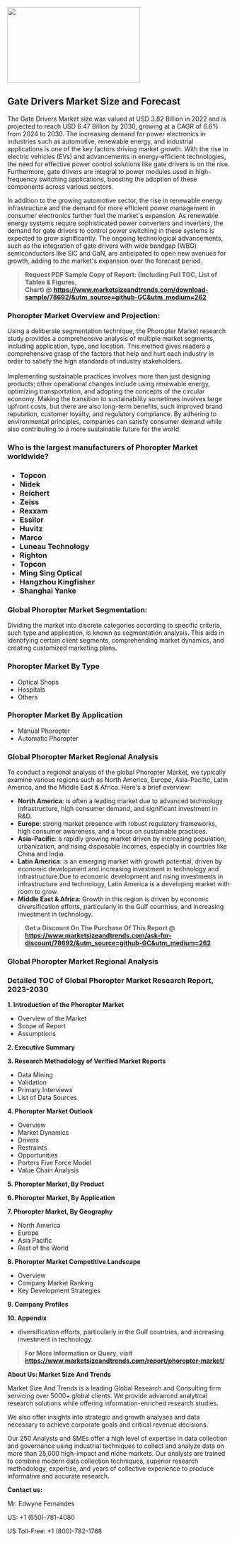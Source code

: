 <p><img class="alignnone size-medium wp-image-20088" src="https://ffe5etoiles.com/wp-content/uploads/2024/12/MST1-300x171.png" alt="" width="300" height="171" /></p><h2>Gate Drivers Market Size and Forecast</h2><p>The Gate Drivers Market size was valued at USD 3.82 Billion in 2022 and is projected to reach USD 6.47 Billion by 2030, growing at a CAGR of 6.6% from 2024 to 2030. The increasing demand for power electronics in industries such as automotive, renewable energy, and industrial applications is one of the key factors driving market growth. With the rise in electric vehicles (EVs) and advancements in energy-efficient technologies, the need for effective power control solutions like gate drivers is on the rise. Furthermore, gate drivers are integral to power modules used in high-frequency switching applications, boosting the adoption of these components across various sectors.</p><p>In addition to the growing automotive sector, the rise in renewable energy infrastructure and the demand for more efficient power management in consumer electronics further fuel the market's expansion. As renewable energy systems require sophisticated power converters and inverters, the demand for gate drivers to control power switching in these systems is expected to grow significantly. The ongoing technological advancements, such as the integration of gate drivers with wide bandgap (WBG) semiconductors like SiC and GaN, are anticipated to open new avenues for growth, adding to the market's expansion over the forecast period.</p></p><blockquote id="" class=""><strong>Request PDF Sample Copy of Report: (Including Full TOC, List of Tables &amp; Figures, Chart)&nbsp;@&nbsp;<strong><a href="https://www.marketsizeandtrends.com/download-sample/78692/&utm_source=github-GC&utm_medium=262" target="_blank">https://www.marketsizeandtrends.com/download-sample/78692/&utm_source=github-GC&utm_medium=262</a></strong></strong></blockquote><h3 id="" class="">Phoropter Market&nbsp;Overview and Projection:</h3><p id="" class="">Using a deliberate segmentation technique, the Phoropter Market research study provides a comprehensive analysis of multiple market segments, including application, type, and location. This method gives readers a comprehensive grasp of the factors that help and hurt each industry in order to satisfy the high standards of industry stakeholders. <br /> <br />Implementing sustainable practices involves more than just designing products; other operational changes include using renewable energy, optimizing transportation, and adopting the concepts of the circular economy. Making the transition to sustainability sometimes involves large upfront costs, but there are also long-term benefits, such improved brand reputation, customer loyalty, and regulatory compliance. By adhering to environmental principles, companies can satisfy consumer demand while also contributing to a more sustainable future for the world.</p><h3 id="" class="">Who is the largest manufacturers of&nbsp;Phoropter Market worldwide?</h3><h3 class=""><p><ul><li>Topcon </li><li> Nidek </li><li> Reichert </li><li> Zeiss </li><li> Rexxam </li><li> Essilor </li><li> Huvitz </li><li> Marco </li><li> Luneau Technology </li><li> Righton </li><li> Topcon </li><li> Ming Sing Optical </li><li> Hangzhou Kingfisher </li><li> Shanghai Yanke</li></ul></p></h3><h3 id="" class="">Global&nbsp;Phoropter Market Segmentation:</h3><p id="" class="">Dividing the market into discrete categories according to specific criteria, such type and application, is known as segmentation analysis. This aids in identifying certain client segments, comprehending market dynamics, and creating customized marketing plans.</p><h3 id="" class="">Phoropter Market&nbsp;By Type</h3><p><p><ul><li>Optical Shops</li><li> Hospitals</li><li> Others</p></li></ul></p></p><h3 id="" class="">Phoropter Market&nbsp;By Application</h3><p class=""><p><ul><li>Manual Phoropter</li><li> Automatic Phoropter</li></ul></p></p><h3 id="" class="">Global Phoropter Market Regional Analysis</h3><p id="" class="">To conduct a regional analysis of the global Phoropter Market, we typically examine various regions such as North America, Europe, Asia-Pacific, Latin America, and the Middle East &amp; Africa. Here's a brief overview:</p><ul><li><strong>North America</strong>: is often a leading market due to advanced technology infrastructure, high consumer demand, and significant investment in R&amp;D.</li><li><strong>Europe</strong>: strong market presence with robust regulatory frameworks, high consumer awareness, and a focus on sustainable practices.</li><li><strong>Asia-Pacific</strong>: a rapidly growing market driven by increasing population, urbanization, and rising disposable incomes, especially in countries like China and India.</li><li><strong>Latin America</strong>: is an emerging market with growth potential, driven by economic development and increasing investment in technology and infrastructure.Due to economic development and rising investments in infrastructure and technology, Latin America is a developing market with room to grow.</li><li><strong>Middle East &amp; Africa</strong>: Growth in this region is driven by economic diversification efforts, particularly in the Gulf countries, and increasing investment in technology.</li></ul><blockquote id="" class=""><strong>Get a Discount On The Purchase Of This Report @ <strong><a href="https://www.marketsizeandtrends.com/ask-for-discount/78692/&utm_source=github-GC&utm_medium=262" target="_blank">https://www.marketsizeandtrends.com/ask-for-discount/78692/&utm_source=github-GC&utm_medium=262</a></strong></strong></blockquote><h3 id="" class="">Global Phoropter Market Regional Analysis</h3><h3 id="" class="">Detailed TOC of Global Phoropter Market Research Report, 2023-2030</h3><p id="" class=""><strong>1. Introduction of the Phoropter Market</strong></p><ul><li>Overview of the Market</li><li>Scope of Report</li><li>Assumptions</li></ul><p id="" class=""><strong>2. Executive Summary</strong></p><p id="" class=""><strong>3. Research Methodology of Verified Market Reports</strong></p><ul><li>Data Mining</li><li>Validation</li><li>Primary Interviews</li><li>List of Data Sources</li></ul><p id="" class=""><strong>4. Phoropter Market Outlook</strong></p><ul><li>Overview</li><li>Market Dynamics</li><li>Drivers</li><li>Restraints</li><li>Opportunities</li><li>Porters Five Force Model</li><li>Value Chain Analysis</li></ul><p id="" class=""><strong>5. Phoropter Market, By Product</strong></p><p id="" class=""><strong>6. Phoropter Market, By Application</strong></p><p id="" class=""><strong>7. Phoropter Market, By Geography</strong></p><ul><li>North America</li><li>Europe</li><li>Asia Pacific</li><li>Rest of the World</li></ul><p id="" class=""><strong>8. Phoropter Market Competitive Landscape</strong></p><ul><li>Overview</li><li>Company Market Ranking</li><li>Key Development Strategies</li></ul><p id="" class=""><strong>9. Company Profiles</strong></p><p id="" class=""><strong>10. Appendix</strong></p><ul><li>diversification efforts, particularly in the Gulf countries, and increasing investment in technology.</li></ul><blockquote id="" class=""><strong>For More Information or Query, visit <strong><strong><a href="https://www.marketsizeandtrends.com/report/phoropter-market/" target="_blank">https://www.marketsizeandtrends.com/report/phoropter-market/</a></strong></strong></strong></blockquote><p id="" class=""><strong>About Us: Market Size And Trends</strong></p><p id="" class="">Market Size And Trends is a leading Global Research and Consulting firm servicing over 5000+ global clients. We provide advanced analytical research solutions while offering information-enriched research studies.</p><p id="" class="">We also offer insights into strategic and growth analyses and data necessary to achieve corporate goals and critical revenue decisions.</p><p id="" class="">Our 250 Analysts and SMEs offer a high level of expertise in data collection and governance using industrial techniques to collect and analyze data on more than 25,000 high-impact and niche markets. Our analysts are trained to combine modern data collection techniques, superior research methodology, expertise, and years of collective experience to produce informative and accurate research.</p><p id="" class=""><strong>Contact us:</strong></p><p id="" class="">Mr. Edwyne Fernandes</p><p id="" class="">US: +1 (650)-781-4080</p><p id="" class="">US Toll-Free: +1 (800)-782-1768</p>
